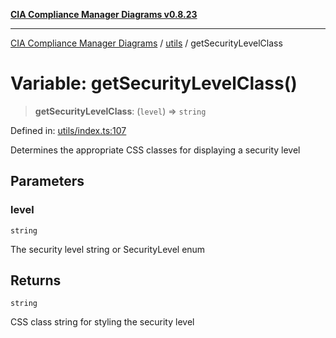 [**CIA Compliance Manager Diagrams v0.8.23**](../../README.md)

***

[CIA Compliance Manager Diagrams](../../modules.md) / [utils](../README.md) / getSecurityLevelClass

# Variable: getSecurityLevelClass()

> **getSecurityLevelClass**: (`level`) => `string`

Defined in: [utils/index.ts:107](https://github.com/Hack23/cia-compliance-manager/blob/55488ba3ac0003e4435eb3634b6ab6e9b8b05a9b/src/utils/index.ts#L107)

Determines the appropriate CSS classes for displaying a security level

## Parameters

### level

`string`

The security level string or SecurityLevel enum

## Returns

`string`

CSS class string for styling the security level
